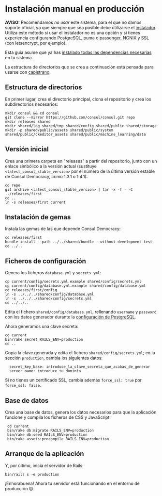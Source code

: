 # Instalación manual en producción

**AVISO:** Recomendamos *no usar* este sistema, para el que no damos soporte oficial, ya que siempre que sea posible debe utilizarse el [instalador](https://github.com/consul/installer). Utiliza este método si usar el instalador no es una opción y si tienes experiencia configurando PostgreSQL, puma o passenger, NGNIX y SSL (con letsencrypt, por ejemplo).

Esta guía asume que ya has [instalado todas las dependencias necesarias](prerequisites.md) en tu sistema.

La estructura de directorios que se crea a continuación está pensada para usarse con [capistrano](https://capistranorb.com/documentation/getting-started/structure/).

## Estructura de directorios

En primer lugar, crea el directorio principal, clona el repositorio y crea los subdirectorios necesarios:

```
mkdir consul && cd consul
git clone --mirror https://github.com/consul/consul.git repo
mkdir releases shared
mkdir shared/log shared/tmp shared/config shared/public shared/storage
mkdir -p shared/public/assets shared/public/system shared/public/ckeditor_assets shared/public/machine_learning/data
```

## Versión inicial

Crea una primera carpeta en "releases" a partir del repositorio, junto con un enlace simbólico a la versión actual (sustituye `<latest_consul_stable_version>` por el número de la última versión estable de Consul Democracy, como 1.3.1 o 1.4.1):

```
cd repo
git archive <latest_consul_stable_version> | tar -x -f - -C ../releases/first
cd ..
ln -s releases/first current
```

## Instalación de gemas

Instala las gemas de las que depende Consul Democracy:

```
cd releases/first
bundle install --path ../../shared/bundle --without development test
cd ../..
```

## Ficheros de configuración

Genera los ficheros `database.yml` y `secrets.yml`:

```
cp current/config/secrets.yml.example shared/config/secrets.yml
cp current/config/database.yml.example shared/config/database.yml
cd releases/first/config
ln -s ../../../shared/config/database.yml
ln -s ../../../shared/config/secrets.yml
cd ../../..
```

Edita el fichero `shared/config/database.yml`, rellenando `username` y `password` con los datos generador durante la [configuración de PostgreSQL](debian.md#postgresql-94).

Ahora generamos una clave secreta:

```
cd current
bin/rake secret RAILS_ENV=production
cd ..
```

Copia la clave generada y edita el fichero `shared/config/secrets.yml`; en la sección `production`, cambia los siguientes datos:

```
  secret_key_base: introduce_la_clave_secreta_que_acabas_de_generar
  server_name: introduce_tu_dominio
```

Si no tienes un certificado SSL, cambia además `force_ssl: true` por `force_ssl: false`.

## Base de datos

Crea una base de datos, genera los datos necesarios para que la aplicación funcione y compila los ficheros de CSS y JavaScript:

```
 cd current
 bin/rake db:migrate RAILS_ENV=production
 bin/rake db:seed RAILS_ENV=production
 bin/rake assets:precompile RAILS_ENV=production
```

## Arranque de la aplicación

Y, por último, inicia el servidor de Rails:

```
bin/rails s -e production
```

¡Enhorabuena! Ahora tu servidor está funcionando en el entorno de producción :smile:.
